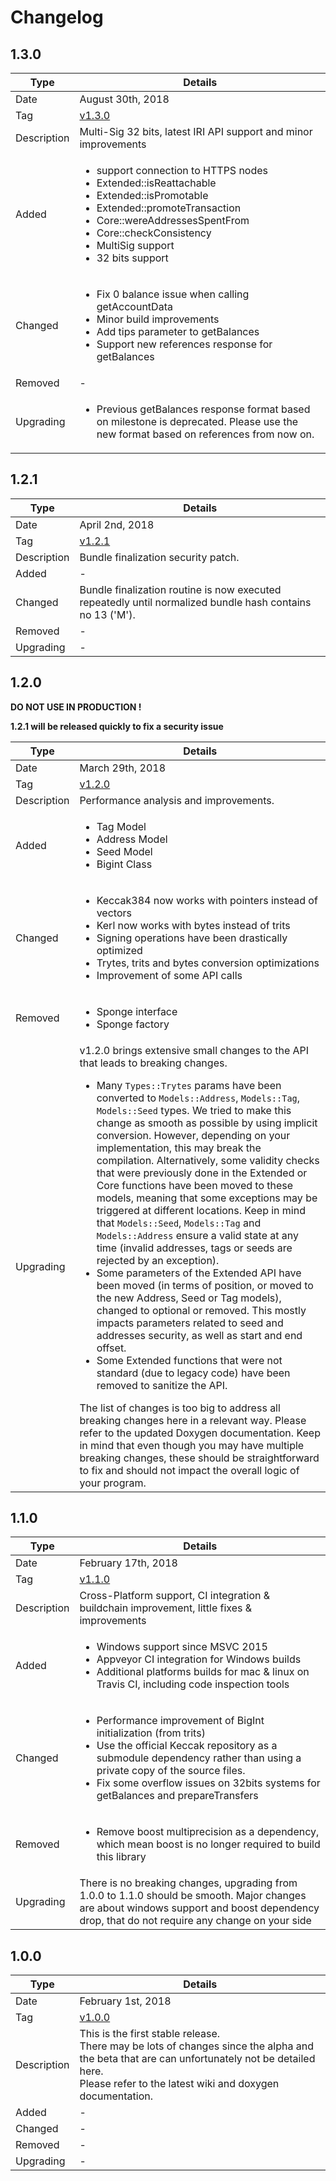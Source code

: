 # Changelog

## 1.3.0
| Type | Details |
|------|---------|
|Date|August 30th, 2018|
|Tag|[v1.3.0](https://github.com/thibault-martinez/iota.lib.cpp/releases/tag/v1.3.0)|
|Description|Multi-Sig 32 bits, latest IRI API support and minor improvements|
|Added|<ul><li>support connection to HTTPS nodes</li><li>Extended::isReattachable</li><li>Extended::isPromotable</li><li>Extended::promoteTransaction</li><li>Core::wereAddressesSpentFrom</li><li>Core::checkConsistency</li><li>MultiSig support</li><li>32 bits support</li></ul>|
|Changed|<ul><li>Fix 0 balance issue when calling getAccountData</li><li>Minor build improvements</li><li>Add tips parameter to getBalances</li><li>Support new references response for getBalances</li></ul>|
|Removed|-|
|Upgrading|<ul><li>Previous getBalances response format based on milestone is deprecated. Please use the new format based on references from now on.</li></ul>|


## 1.2.1
| Type | Details |
|------|---------|
|Date|April 2nd, 2018|
|Tag|[v1.2.1](https://github.com/thibault-martinez/iota.lib.cpp/releases/tag/v1.2.1)|
|Description|Bundle finalization security patch.|
|Added|-|
|Changed|Bundle finalization routine is now executed repeatedly until normalized bundle hash contains no 13 ('M').|
|Removed|-|
|Upgrading|-|


## 1.2.0
**DO NOT USE IN PRODUCTION !**

**1.2.1 will be released quickly to fix a security issue**

| Type | Details |
|------|---------|
|Date|March 29th, 2018|
|Tag|[v1.2.0](https://github.com/thibault-martinez/iota.lib.cpp/releases/tag/v1.2.0)|
|Description|Performance analysis and improvements.|
|Added|<ul><li>Tag Model</li><li>Address Model</li><li>Seed Model</li><li>Bigint Class</li></ul>|
|Changed|<ul><li>Keccak384 now works with pointers instead of vectors</li><li>Kerl now works with bytes instead of trits</li><li>Signing operations have been drastically optimized</li><li>Trytes, trits and bytes conversion optimizations</li><li>Improvement of some API calls</li></ul>|
|Removed|<ul><li>Sponge interface</li><li>Sponge factory</li></ul>|
|Upgrading|v1.2.0 brings extensive small changes to the API that leads to breaking changes.<ul><li>Many `Types::Trytes` params have been converted to `Models::Address`, `Models::Tag`, `Models::Seed` types. We tried to make this change as smooth as possible by using implicit conversion. However, depending on your implementation, this may break the compilation. Alternatively, some validity checks that were previously done in the Extended or Core functions have been moved to these models, meaning that some exceptions may be triggered at different locations. Keep in mind that `Models::Seed`, `Models::Tag` and `Models::Address` ensure a valid state at any time (invalid addresses, tags or seeds are rejected by an exception).</li><li>Some parameters of the Extended API have been moved (in terms of position, or moved to the new Address, Seed or Tag models), changed to optional or removed. This mostly impacts parameters related to seed and addresses security, as well as start and end offset.</li><li>Some Extended functions that were not standard (due to legacy code) have been removed to sanitize the API.</li></ul>The list of changes is too big to address all breaking changes here in a relevant way. Please refer to the updated Doxygen documentation. Keep in mind that even though you may have multiple breaking changes, these should be straightforward to fix and should not impact the overall logic of your program.|

## 1.1.0
| Type | Details |
|------|---------|
|Date|February 17th, 2018|
|Tag|[v1.1.0](https://github.com/thibault-martinez/iota.lib.cpp/releases/tag/v1.1.0)|
|Description|Cross-Platform support, CI integration & buildchain improvement, little fixes & improvements|
|Added|<ul><li>Windows support since MSVC 2015</li><li>Appveyor CI integration for Windows builds</li><li>Additional platforms builds for mac & linux on Travis CI, including code inspection tools</li></ul>|
|Changed|<ul><li>Performance improvement of BigInt initialization (from trits)</li><li>Use the official Keccak repository as a submodule dependency rather than using a private copy of the source files.</li><li>Fix some overflow issues on 32bits systems for getBalances and prepareTransfers</li></ul>|
|Removed|<ul><li>Remove boost multiprecision as a dependency, which mean boost is no longer required to build this library</li></ul>|
|Upgrading|There is no breaking changes, upgrading from 1.0.0 to 1.1.0 should be smooth. Major changes are about windows support and boost dependency drop, that do not require any change on your side|

## 1.0.0
| Type | Details |
|------|---------|
|Date|February 1st, 2018|
|Tag|[v1.0.0](https://github.com/thibault-martinez/iota.lib.cpp/releases/tag/v1.0.0)|
|Description|This is the first stable release.<br/>There may be lots of changes since the alpha and the beta that are can unfortunately not be detailed here.<br/>Please refer to the latest wiki and doxygen documentation.|
|Added|-|
|Changed|-|
|Removed|-|
|Upgrading|-|

